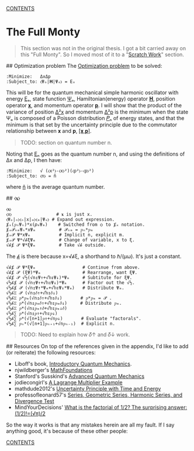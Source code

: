 [CONTENTS](CONTENTS.md)

# The Full Monty

> This section was not in the original thesis.
> I got a bit carried away on this "Full Monty".
> So I moved most of it to a "[Scratch Work](SCRATCH.md)" section.

<!-- HIGHLIGHTS START -->
##<a name="1Pu"></a> Optimization problem
The [Optimization problem](http://en.wikipedia.org/wiki/Optimization_problem)
to be solved:

    :Minimize:   ΔxΔp
    :Subject_to: ⧼Ψₒ|𝐇|Ψₒ⧽ = Eₒ

This will be for the quantum mechanical simple harmonic oscillator
with energy [Eₒ](SCRATCH.md#k5Y),
state function [Ψₒ](SCRATCH.md#lHR),
Hamiltonian(energy) operator [𝐇](SCRATCH.md#bdY),
position operator [𝐱](SCRATCH.md#0bH), and
momentum operator [𝐩](SCRATCH.md#w6M).
I will show that the product of the variance of position [Δ²x](SCRATCH.md#oY8)
and momentum [Δ²p](SCRATCH.md#k94) is the minimum when the state Ψₒ
is composed of a Poisson distribution [𝑃ₙ](SCRATCH.md#o0H) of energy states, and
that the minimum is that set by the uncertainty principle
due to the commutator relationship between 𝐱 and 𝐩, [&#91;𝐱,𝐩&#93;](SCRATCH.md#bST).

> TODO: section on quantum number n.

Noting that [Eₙ](SCRATCH.md#2Xh) goes as the quantum number n, and
using the definitions of Δx and Δp, I then have:

    :Minimize:   √ (⧼x²⧽-⧼x⧽²)(⧼p²⧽-⧼p⧽²)
    :Subject_to: ⧼n⧽ = ñ

where [ñ](SCRATCH.md#Ojo) is the average quantum number.

##<a name="Nde"></a> ⧼𝐱⧽

    ⧼𝐱⧽
    ⧼x⧽                 # 𝐱 is just x.
    ⧼Ψₒ|ₙ⧽⧼ₙ|x|ₘ⧽⧼ₘ|Ψₒ⧽ # Expand out expression.
    ⨋ₓ(𝑝ₙΨₙ)*x(𝑝ₘΨₘ)    # Switched from ⧼⧽ to ⨋ₓ notation.
    ⨋ₓ𝒫ₙₘΨₙ*xΨₘ         # 𝒫ₙₘ = 𝑝ₙ*𝑝ₘ
    ⨋ₓ𝒫 Ψ*xΨₘ           # Implicit n, explicit m.
    ⨋ₓ𝒫 Ψ*√𝒽ξΨₘ         # Change of variable, x to ξ.
    √𝒽⨋ 𝒫 Ψ*ξΨₘ         # Take √𝒽 outside.

The [𝒽](SCRATCH.md#hIf) is there because x=√𝒽ξ, a shorthand to ℏ/(μω).
It's just a constant.

    √𝒽⨋ 𝒫 Ψ*ξΨₘ                  # Continue from above.
    √𝒽⨋ 𝒫 (ξΨ)*Ψₘ                # Rearrange, want ξΨ.
    √𝒽⨋ 𝒫 √½(√n↥Ψ↑+√ŉ↧Ψ↓)*Ψₘ     # Subtitute for ξΨ.
    √½𝒽⨋ 𝒫 (√n↥Ψ↑+√ŉ↧Ψ↓)*Ψₘ      # Factor out the √½.
    √½𝒽⨋ 𝒫 (√n↥Ψ↑*Ψₘ+√ŉ↧Ψ↓*Ψₘ)   # Distribute Ψₘ.
    √½𝒽⅀ 𝒫 (√n↥𝛿↑+√ŉ↧𝛿↓)
    √½𝒽⅀ 𝑝*𝑝ₘ(√n↥𝛿↑+√ŉ↧𝛿↓)       # 𝑝*𝑝ₘ = 𝒫 .
    √½𝒽⅀ 𝑝*(√n↥𝑝ₘ𝛿↑+√ŉ↧𝑝ₘ𝛿↓)     # Distribute 𝑝ₘ.
    √½𝒽⅀ 𝑝*(√n↥𝑝ₘ↑𝛿+√ŉ↧𝑝ₘ↓𝛿)
    √½𝒽∑ 𝑝*(√n↥𝑝↑+√ŉ↧𝑝↓)
    √½𝒽∑ 𝑝*(√[n+1]𝑝↑+√n𝑝↓)       # Evaluate "factorals".
    √½𝒽∑ 𝑝ₙ*(√[n+1]𝑝ₙ₊₁+√n𝑝ₙ₋₁)  # Explicit n.

> TODO: Need to explain how 𝛿↑ and 𝛿↓ work.

##<a name="2Nz"></a> Resources
On top of the references given in the appendix,
I'd like to add (or reiterate) the following resources:

* Liboff's book, [Introductory Quantum Mechanics](https://books.google.com/books?id=FbIPAQAAMAAJ&dq=editions:0s8yO_VH82AC&hl=en&sa=X&ei=v5L9VNCcBpLkoATB1IGAAQ&ved=0CDsQ6AEwBg).
* njwildberger's [MathFoundations](https://www.youtube.com/playlist?list=PL5A714C94D40392AB)
* Stanford's Susskind's [Advanced Quantum Mechanics](https://www.youtube.com/playlist?list=PLpGHT1n4-mAsmMxmSX0LCaXIXT2PmU85m)
* jodiecongirl's [A Lagrange Multiplier Example](https://youtu.be/H4HN4ZrVm0w)
* mathdude2012's [Uncertainty Principle with Time and Energy](https://www.youtube.com/watch?v=Eb3V8GrR7jk)
* professofleonard57's [Series, Geometric Series, Harmonic Series, and Divergence Test](http://youtu.be/DGcWMdW-72M)
* MindYourDecisions' [What is the factorial of 1/2? The surprising answer: (1/2)!=(√π)/2](http://youtu.be/QhDDpSju3uY)

So the way it works is that any mistakes herein are all my fault.
If I say anything good, it's because of these other people:
<!-- HIGHLIGHTS END -->

[CONTENTS](CONTENTS.md)
